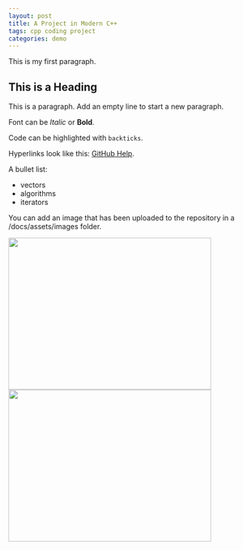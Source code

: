 ```yaml
---
layout: post
title: A Project in Modern C++
tags: cpp coding project
categories: demo
---
```

 
This is my first paragraph.
 
## This is a Heading
 
This is a paragraph. Add an empty line to start a new paragraph.
 
Font can be *Italic* or **Bold**.
 
Code can be highlighted with `backticks`.
 
Hyperlinks look like this: [GitHub Help](https://help.github.com/).
 
A bullet list:
 
- vectors
- algorithms
- iterators
 
You can add an image that has been uploaded to the repository in a /docs/assets/images folder.
 
<img src="https://raw.githubusercontent.com/melgineer/digital-rain-test-cpp/main/docs/assets/images/DigitalRainDev1.png" width="400" height="300">

<img src="[https://raw.githubusercontent.com/melgineer/digital-rain-test-cpp/main/docs/assets/images/DigitalRainDev1.png](https://i629.photobucket.com/albums/uu14/dilan49/dilans%20dillies/DancingMan.gif)" width="400" height="300">

